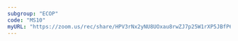 ```yaml
---
subgroup: "ECOP"
code: "MS10"
myURL: "https://zoom.us/rec/share/HPV3rNx2yNU8UOxau8rwZJ7p25W1rXP5JBfP6Paw2Dasz2nwBQWI_FS2RLoV19CV.Q4Y61qPL5oK2zfhq?startTime=1623810491000"
---
```

